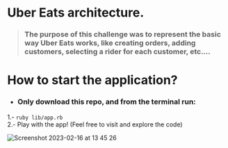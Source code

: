 # Uber Eats architecture.
> ### The purpose of this challenge was to represent the basic way Uber Eats works, like creating orders, adding customers, selecting a rider for each customer, etc....

# How to start the application?

- ### Only download this repo, and from the terminal run:<br>
1.- `ruby lib/app.rb`<br>
2.- Play with the app! (Feel free to visit and explore the code) <br>

![Screenshot 2023-02-16 at 13 45 26](https://user-images.githubusercontent.com/72522628/219471478-08512174-ad26-436d-97d1-77d911e506df.jpg)
